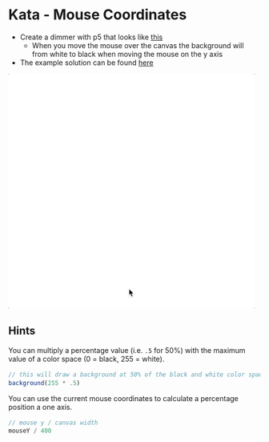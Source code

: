 # Kata - Mouse Coordinates

- Create a dimmer with p5 that looks like [this](https://editor.p5js.org/CodingBootcampsEu/full/SDK9mV-C6)
  - When you move the mouse over the canvas the background will from white to black when moving the mouse on the y axis
- The example solution can be found [here](https://editor.p5js.org/CodingBootcampsEu/sketches/SDK9mV-C6)

![Dimmer Demo](dimmer.gif)

## Hints

You can multiply a percentage value (i.e. `.5` for 50%) with the maximum value of a color space (0 = black, 255 = white).
```js
// this will draw a background at 50% of the black and white color space
background(255 * .5)
```

You can use the current mouse coordinates to calculate a percentage position a one axis.

```js
// mouse y / canvas width
mouseY / 400
```
